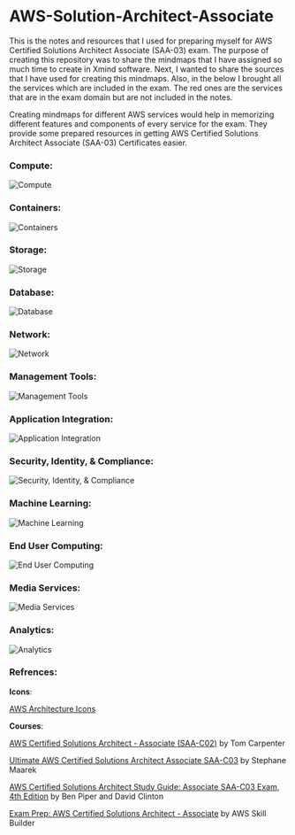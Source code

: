 # AWS-Solution-Architect-Associate
This is the notes and resources that I used for preparing myself for AWS Certified Solutions Architect Associate (SAA-03) exam. The purpose of creating this repository
was to share the mindmaps that I have assigned so much time to create in Xmind software. Next, I wanted to share the sources that I have used for creating this mindmaps.
Also, in the below I brought all the services which are included in the exam. The red ones are the services that are in the exam domain but are not included in the notes.

Creating mindmaps for different AWS services would help in memorizing different features and components of every service for the exam. They 
provide some prepared resources in getting AWS Certified Solutions Architect Associate (SAA-03) Certificates easier. 

### Compute:

![Compute](https://github.com/hameddavoudabadi/AWS-Solution-Architect-Associate/blob/main/Compute.png "Compute")

### Containers:

![Containers](https://github.com/hameddavoudabadi/AWS-Solution-Architect-Associate/blob/main/Containers.png "Containers")

### Storage:

![Storage](https://github.com/hameddavoudabadi/AWS-Solution-Architect-Associate/blob/main/Storage.png "Storage")

### Database:

![Database](https://github.com/hameddavoudabadi/AWS-Solution-Architect-Associate/blob/main/Database.png "Database")

### Network:

![Network](https://github.com/hameddavoudabadi/AWS-Solution-Architect-Associate/blob/main/Network.png "Network")

### Management Tools:

![Management Tools](https://github.com/hameddavoudabadi/AWS-Solution-Architect-Associate/blob/main/Management%20Tools.png "Management Tools")

### Application Integration:

![Application Integration](https://github.com/hameddavoudabadi/AWS-Solution-Architect-Associate/blob/main/Application%20Integration.png "Application Integration")

### Security, Identity, & Compliance:

![Security, Identity, & Compliance](https://github.com/hameddavoudabadi/AWS-Solution-Architect-Associate/blob/main/Security%2C%20Identity%2C%20%26%20Compliance.png "Security, Identity, & Compliance")

### Machine Learning:

![Machine Learning](https://github.com/hameddavoudabadi/AWS-Solution-Architect-Associate/blob/main/Machine%20Learning.png "Machine Learning")

### End User Computing:

![End User Computing](https://github.com/hameddavoudabadi/AWS-Solution-Architect-Associate/blob/main/End%20User%20Computing.png "End User Computing")

### Media Services:

![Media Services](https://github.com/hameddavoudabadi/AWS-Solution-Architect-Associate/blob/main/Media%20Services.png "Media Services")

### Analytics:

![Analytics](https://github.com/hameddavoudabadi/AWS-Solution-Architect-Associate/blob/main/Analytics.png "Analytics")

### Refrences:

**Icons**: 

[AWS Architecture Icons](https://aws.amazon.com/architecture/icons/)

**Courses**:

[AWS Certified Solutions Architect - Associate (SAA-C02)](https://www.linkedin.com/learning/instructors/tom-carpenter-2?u=92408722) by Tom Carpenter

[Ultimate AWS Certified Solutions Architect Associate SAA-C03](https://www.udemy.com/course/aws-certified-solutions-architect-associate-saa-c03/) by Stephane Maarek

[AWS Certified Solutions Architect Study Guide: Associate SAA-C03 Exam, 4th Edition](https://www.amazon.com/Certified-Solutions-Architect-Study-Guide/dp/1119982626) by Ben Piper and David Clinton

[Exam Prep: AWS Certified Solutions Architect - Associate](https://explore.skillbuilder.aws/learn/course/9496/exam-prep-aws-certified-solutions-architect-associate) by AWS Skill Builder
